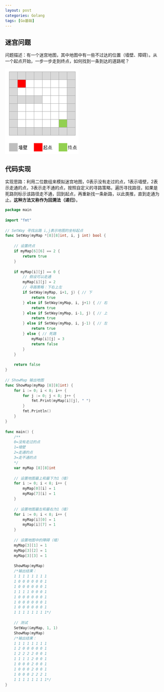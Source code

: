 ```yaml
---
layout: post
categories: Golang
tags: [Go基础]
---
```


## 迷宫问题

问题描述：有一个迷宫地图，其中地图中有一些不过达的位置（墙壁、障碍）。从一个起点开始，一步一步走到终点，如何找到一条到达的道路呢？

![01.png](/static/images/20210814/01.png)

## 代码实现

实现思路：利用二位数组来模拟迷宫地图，0表示没有走过的点，1表示墙壁，2表示走通的点，3表示走不通的点，按照自定义的寻路策略，遍历寻找路径，如果是死路则标示该路径走不通，回到起点，再重新找一条新路，以此类推，直到走通为止。**这种方法又称作为回溯法（递归）**。

```go
package main

import "fmt"

// SetWay 寻找出路 i,j表示地图的坐标起点
func SetWay(myMap *[8][8]int, i, j int) bool {

	// 设置终点
	if myMap[6][6] == 2 {
		return true
	}

	if myMap[i][j] == 0 {
		// 假设可以走通
		myMap[i][j] = 2
		// 寻路策略：下右上左
		if SetWay(myMap, i+1, j) { // 下
			return true
		} else if SetWay(myMap, i, j+1) { // 右
			return true
		} else if SetWay(myMap, i-1, j) { // 上
			return true
		} else if SetWay(myMap, i, j-1) { // 左
			return true
		} else { // 死路
			myMap[i][j] = 3
			return false
		}
	}

	return false
}

// ShowMap 输出地图
func ShowMap(myMap [8][8]int) {
	for i := 0; i < 8; i++ {
		for j := 0; j < 8; j++ {
			fmt.Print(myMap[i][j], " ")
		}
		fmt.Println()
	}
}

func main() {
	/**
	0=没有走过的点
	1=墙壁
	2=走通的点
	3=走不通的点
	*/
	var myMap [8][8]int

	// 设置地图最上和最下为1（墙）
	for i := 0; i < 8; i++ {
		myMap[0][i] = 1
		myMap[7][i] = 1
	}

	// 设置地图最左和最右为1（墙）
	for i := 0; i < 8; i++ {
		myMap[i][0] = 1
		myMap[i][7] = 1
	}

	// 设置地图中的障碍（墙）
	myMap[3][1] = 1
	myMap[3][2] = 1
	myMap[3][3] = 1

	ShowMap(myMap)
	/*输出结果：
	1 1 1 1 1 1 1 1
	1 0 0 0 0 0 0 1
	1 0 0 0 0 0 0 1
	1 1 1 1 0 0 0 1
	1 0 0 0 0 0 0 1
	1 0 0 0 0 0 0 1
	1 0 0 0 0 0 0 1
	1 1 1 1 1 1 1 1*/

	// 测试
	SetWay(&myMap, 1, 1)
	ShowMap(myMap)
	/*输出结果：
	1 1 1 1 1 1 1 1
	1 2 0 0 0 0 0 1
	1 2 2 2 2 0 0 1
	1 1 1 1 2 0 0 1
	1 0 0 0 2 0 0 1
	1 0 0 0 2 0 0 1
	1 0 0 0 2 2 2 1
	1 1 1 1 1 1 1 1*/
}
```
